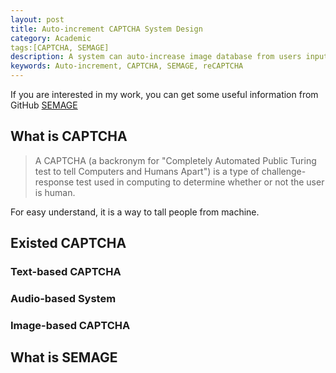 ```yaml
---
layout: post
title: Auto-increment CAPTCHA System Design
category: Academic
tags:[CAPTCHA, SEMAGE]
description: A system can auto-increase image database from users input
keywords: Auto-increment, CAPTCHA, SEMAGE, reCAPTCHA
---
```


If you are interested in my work, you can get some useful information from GitHub [SEMAGE](https://github.com/zl810881283/SEMAGE) 
## What is CAPTCHA

> A CAPTCHA (a backronym for "Completely Automated Public Turing test to tell Computers and Humans Apart") is a type of challenge-response test used in computing to determine whether or not the user is human.

For easy understand, it is a way to tall people from machine.

## Existed CAPTCHA


### Text-based CAPTCHA

### Audio-based System

### Image-based CAPTCHA

## What is SEMAGE

